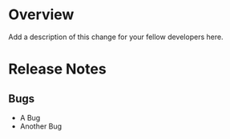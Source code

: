 # Overview
Add a description of this change for your fellow developers here.

# Release Notes
## Bugs
- A Bug
- Another Bug
